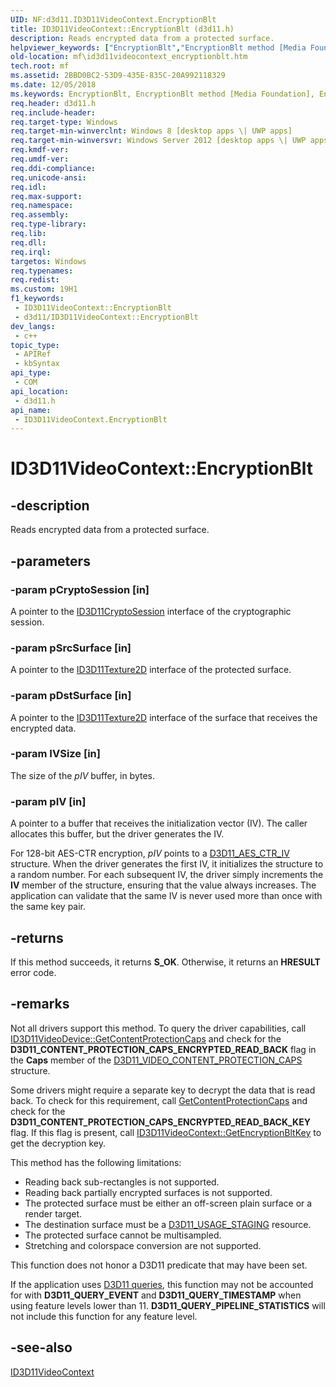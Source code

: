 ```yaml
---
UID: NF:d3d11.ID3D11VideoContext.EncryptionBlt
title: ID3D11VideoContext::EncryptionBlt (d3d11.h)
description: Reads encrypted data from a protected surface.
helpviewer_keywords: ["EncryptionBlt","EncryptionBlt method [Media Foundation]","EncryptionBlt method [Media Foundation]","ID3D11VideoContext interface","ID3D11VideoContext interface [Media Foundation]","EncryptionBlt method","ID3D11VideoContext.EncryptionBlt","ID3D11VideoContext::EncryptionBlt","d3d11/ID3D11VideoContext::EncryptionBlt","mf.id3d11videocontext_encryptionblt"]
old-location: mf\id3d11videocontext_encryptionblt.htm
tech.root: mf
ms.assetid: 2BBD0BC2-53D9-435E-835C-20A992118329
ms.date: 12/05/2018
ms.keywords: EncryptionBlt, EncryptionBlt method [Media Foundation], EncryptionBlt method [Media Foundation],ID3D11VideoContext interface, ID3D11VideoContext interface [Media Foundation],EncryptionBlt method, ID3D11VideoContext.EncryptionBlt, ID3D11VideoContext::EncryptionBlt, d3d11/ID3D11VideoContext::EncryptionBlt, mf.id3d11videocontext_encryptionblt
req.header: d3d11.h
req.include-header: 
req.target-type: Windows
req.target-min-winverclnt: Windows 8 [desktop apps \| UWP apps]
req.target-min-winversvr: Windows Server 2012 [desktop apps \| UWP apps]
req.kmdf-ver: 
req.umdf-ver: 
req.ddi-compliance: 
req.unicode-ansi: 
req.idl: 
req.max-support: 
req.namespace: 
req.assembly: 
req.type-library: 
req.lib: 
req.dll: 
req.irql: 
targetos: Windows
req.typenames: 
req.redist: 
ms.custom: 19H1
f1_keywords:
 - ID3D11VideoContext::EncryptionBlt
 - d3d11/ID3D11VideoContext::EncryptionBlt
dev_langs:
 - c++
topic_type:
 - APIRef
 - kbSyntax
api_type:
 - COM
api_location:
 - d3d11.h
api_name:
 - ID3D11VideoContext.EncryptionBlt
---
```


# ID3D11VideoContext::EncryptionBlt


## -description

Reads encrypted data from a protected surface.

## -parameters

### -param pCryptoSession [in]

A pointer to the <a href="/windows/desktop/api/d3d11/nn-d3d11-id3d11cryptosession">ID3D11CryptoSession</a> interface of the cryptographic session.

### -param pSrcSurface [in]

A pointer to the <a href="/windows/desktop/api/d3d11/nn-d3d11-id3d11texture2d">ID3D11Texture2D</a> interface of the protected surface.

### -param pDstSurface [in]

A pointer to the <a href="/windows/desktop/api/d3d11/nn-d3d11-id3d11texture2d">ID3D11Texture2D</a> interface of the surface that receives the encrypted data.

### -param IVSize [in]

The size of the <i>pIV</i> buffer, in bytes.

### -param pIV [in]

A pointer to a buffer that receives the initialization vector (IV). The caller allocates this buffer, but the driver generates the IV. 

For 128-bit AES-CTR encryption, <i>pIV</i> points to a <a href="/windows/desktop/api/d3d11/ns-d3d11-d3d11_aes_ctr_iv">D3D11_AES_CTR_IV</a> structure. When the driver generates the first IV, it initializes the structure to a random number. For each subsequent IV, the driver simply increments the <b>IV</b> member of the structure, ensuring that the value always increases. The application can validate that the same IV is never used more than once with the same key pair.

## -returns

If this method succeeds, it returns <b xmlns:loc="http://microsoft.com/wdcml/l10n">S_OK</b>. Otherwise, it returns an <b xmlns:loc="http://microsoft.com/wdcml/l10n">HRESULT</b> error code.

## -remarks

Not all drivers support this method. To query the driver capabilities, call <a href="/windows/desktop/api/d3d11/nf-d3d11-id3d11videodevice-getcontentprotectioncaps">ID3D11VideoDevice::GetContentProtectionCaps</a> and check for the <b>D3D11_CONTENT_PROTECTION_CAPS_ENCRYPTED_READ_BACK</b> 
flag in the <b>Caps</b> member of the <a href="/windows/desktop/api/d3d11/ns-d3d11-d3d11_video_content_protection_caps">D3D11_VIDEO_CONTENT_PROTECTION_CAPS</a> structure.

Some drivers might require a separate key to decrypt the data that is read back. To check for this requirement, call <a href="/windows/desktop/api/d3d11/nf-d3d11-id3d11videodevice-getcontentprotectioncaps">GetContentProtectionCaps</a> and check for the <b>D3D11_CONTENT_PROTECTION_CAPS_ENCRYPTED_READ_BACK_KEY</b> 
flag. If this flag is present, call <a href="/windows/desktop/api/d3d11/nf-d3d11-id3d11videocontext-getencryptionbltkey">ID3D11VideoContext::GetEncryptionBltKey</a> to get the decryption key.

This method has the following limitations:

<ul>
<li>Reading back  sub-rectangles is not supported.</li>
<li>Reading back  partially encrypted surfaces is not supported.</li>
<li>The protected surface must be either an off-screen plain surface or a render target.</li>
<li>The destination surface must be a <a href="/windows/desktop/medfound/mf-sa-d3d11-usage">D3D11_USAGE_STAGING</a> resource.</li>
<li>The protected surface cannot be multisampled.</li>
<li>Stretching and colorspace conversion are not supported.</li>
</ul>

This function does not honor a D3D11 predicate that may have been set.

If the application uses <a href="/windows/desktop/api/d3d11/ne-d3d11-d3d11_query">D3D11 queries</a>, this function may not be accounted for with <b>D3D11_QUERY_EVENT</b> and <b>D3D11_QUERY_TIMESTAMP</b> when using feature levels lower than 11.  <b>D3D11_QUERY_PIPELINE_STATISTICS</b> will not include this function for any feature level.

## -see-also

<a href="/windows/desktop/api/d3d11/nn-d3d11-id3d11videocontext">ID3D11VideoContext</a>